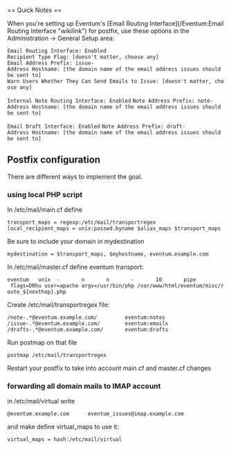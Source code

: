 == Quick Notes ==

When you're setting up Eventum's [Email Routing Interface](/Eventum:Email Routing Interface "wikilink") for postfix, use these options in the Administration -\> General Setup area:

`Email Routing Interface: Enabled`
`Recipient Type Flag: [doesn't matter, choose any]`
`Email Address Prefix: issue-`
`Address Hostname: [the domain name of the email address issues should be sent to]`
`Warn Users Whether They Can Send Emails to Issue: [doesn't matter, choose any]`

`Internal Note Routing Interface: Enabled`
`Note Address Prefix: note-`
`Address Hostname: [the domain name of the email address issues should be sent to]`

`Email Draft Interface: Enabled`
`Note Address Prefix: draft-`
`Address Hostname: [the domain name of the email address issues should be sent to]`

Postfix configuration
---------------------

There are different ways to implement the goal.

### using local PHP script

In /etc/mail/main.cf define

`transport_maps = regexp:/etc/mail/transportregex`
`local_recipient_maps = unix:passwd.byname $alias_maps $transport_maps`

Be sure to include your domain in mydestination

`mydestination = $transport_maps, $myhostname, eventum.example.com`

In /etc/mail/master.cf define eventum transport:

`eventum   unix  -       n       n       -       10       pipe`
` flags=DRhu user=apache argv=/usr/bin/php /var/www/html/eventum/misc/route_${nexthop}.php`

Create /etc/mail/transportregex file:

`/note-.*@eventum.example.com/         eventum:notes`
`/issue-.*@eventum.example.com/        eventum:emails`
`/drafts-.*@eventum.example.com/       eventum:drafts`

Run postmap on that file

`postmap /etc/mail/transportregex`

Restart your postfix to take into account main.cf and master.cf changes

### forwarding all domain mails to IMAP account

in /etc/mail/virtual write

`@eventum.example.com      eventum_issues@imap.example.com`

and make define virtual_maps to use it:

`virtual_maps = hash:/etc/mail/virtual`